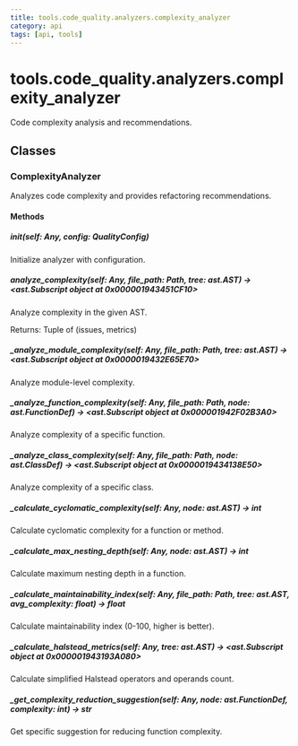 ```yaml
---
title: tools.code_quality.analyzers.complexity_analyzer
category: api
tags: [api, tools]
---
```


# tools.code_quality.analyzers.complexity_analyzer

Code complexity analysis and recommendations.

## Classes

### ComplexityAnalyzer

Analyzes code complexity and provides refactoring recommendations.

#### Methods

##### __init__(self: Any, config: QualityConfig)

Initialize analyzer with configuration.

##### analyze_complexity(self: Any, file_path: Path, tree: ast.AST) -> <ast.Subscript object at 0x000001943451CF10>

Analyze complexity in the given AST.

Returns:
    Tuple of (issues, metrics)

##### _analyze_module_complexity(self: Any, file_path: Path, tree: ast.AST) -> <ast.Subscript object at 0x0000019432E65E70>

Analyze module-level complexity.

##### _analyze_function_complexity(self: Any, file_path: Path, node: ast.FunctionDef) -> <ast.Subscript object at 0x000001942F02B3A0>

Analyze complexity of a specific function.

##### _analyze_class_complexity(self: Any, file_path: Path, node: ast.ClassDef) -> <ast.Subscript object at 0x0000019434138E50>

Analyze complexity of a specific class.

##### _calculate_cyclomatic_complexity(self: Any, node: ast.AST) -> int

Calculate cyclomatic complexity for a function or method.

##### _calculate_max_nesting_depth(self: Any, node: ast.AST) -> int

Calculate maximum nesting depth in a function.

##### _calculate_maintainability_index(self: Any, file_path: Path, tree: ast.AST, avg_complexity: float) -> float

Calculate maintainability index (0-100, higher is better).

##### _calculate_halstead_metrics(self: Any, tree: ast.AST) -> <ast.Subscript object at 0x000001943193A080>

Calculate simplified Halstead operators and operands count.

##### _get_complexity_reduction_suggestion(self: Any, node: ast.FunctionDef, complexity: int) -> str

Get specific suggestion for reducing function complexity.

